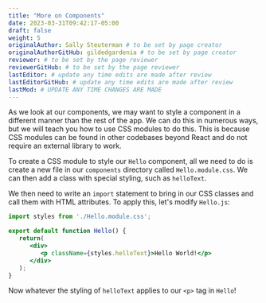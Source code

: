 ```yaml
---
title: "More on Components"
date: 2023-03-31T09:42:17-05:00
draft: false
weight: 5
originalAuthor: Sally Steuterman # to be set by page creator
originalAuthorGitHub: gildedgardenia # to be set by page creator
reviewer: # to be set by the page reviewer
reviewerGitHub: # to be set by the page reviewer
lastEditor: # update any time edits are made after review
lastEditorGitHub: # update any time edits are made after review
lastMod: # UPDATE ANY TIME CHANGES ARE MADE
---
```


As we look at our components, we may want to style a component in a different manner than the rest of the app. We can do this in numerous ways, but we will teach you how to use CSS modules to do this. This is because CSS modules can be found in other codebases beyond React and do not require an external library to work. 

To create a CSS module to style our `Hello` component, all we need to do is create a new file in our `components` directory called `Hello.module.css`. We can then add a class with special styling, such as `helloText`. 

We then need to write an `import` statement to bring in our CSS classes and call them with HTML attributes.
To apply this, let's modify `Hello.js`:

```jsx
import styles from './Hello.module.css';

export default function Hello() {
   return(
      <div>
         <p className={styles.helloText}>Hello World!</p>
      </div>
   );
}
```

Now whatever the styling of `helloText` applies to our `<p>` tag in `Hello`!
